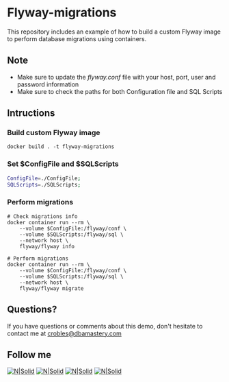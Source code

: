# Flyway-migrations
This repository includes an example of how to build a custom Flyway image to perform database migrations using containers.


## Note

* Make sure to update the *flyway.conf* file with your host, port, user and password information
* Make sure to check the paths for both Configuration file and SQL Scripts

## Intructions
### Build custom Flyway image
```docker
docker build . -t flyway-migrations
````

### Set $ConfigFile and $SQLScripts
```bash
ConfigFile=./ConfigFile;
SQLScripts=./SQLScripts;
```
### Perform migrations
```docker
# Check migrations info
docker container run --rm \
    --volume $ConfigFile:/flyway/conf \
    --volume $SQLScripts:/flyway/sql \
    --network host \
    flyway/flyway info
    
# Perform migrations
docker container run --rm \
    --volume $ConfigFile:/flyway/conf \
    --volume $SQLScripts:/flyway/sql \
    --network host \
    flyway/flyway migrate
```

## Questions?
If you have questions or comments about this demo, don't hesitate to contact me at <crobles@dbamastery.com>

## Follow me
[![N|Solid](http://dbamastery.com/wp-content/uploads/2018/08/if_twitter_circle_color_107170.png)](https://twitter.com/dbamastery) [![N|Solid](http://dbamastery.com/wp-content/uploads/2018/08/if_github_circle_black_107161.png)](https://github.com/dbamaster) [![N|Solid](http://dbamastery.com/wp-content/uploads/2018/08/if_linkedin_circle_color_107178.png)](https://www.linkedin.com/in/croblesdba/) [![N|Solid](http://dbamastery.com/wp-content/uploads/2018/08/if_browser_1055104.png)](http://dbamastery.com/)
